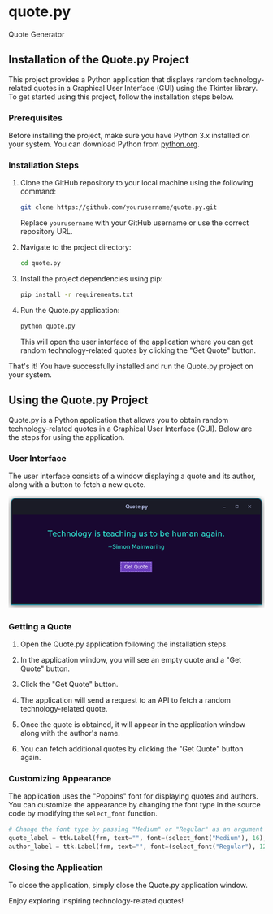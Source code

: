 # quote.py
 Quote Generator

## Installation of the Quote.py Project

This project provides a Python application that displays random technology-related quotes in a Graphical User Interface (GUI) using the Tkinter library. To get started using this project, follow the installation steps below.

### Prerequisites

Before installing the project, make sure you have Python 3.x installed on your system. You can download Python from [python.org](https://www.python.org/downloads/).

### Installation Steps

1. Clone the GitHub repository to your local machine using the following command:

   ```bash
   git clone https://github.com/yourusername/quote.py.git
   ```

   Replace `yourusername` with your GitHub username or use the correct repository URL.

2. Navigate to the project directory:

   ```bash
   cd quote.py
   ```

3. Install the project dependencies using pip:

   ```bash
   pip install -r requirements.txt
   ```

4. Run the Quote.py application:

   ```bash
   python quote.py
   ```

   This will open the user interface of the application where you can get random technology-related quotes by clicking the "Get Quote" button.

That's it! You have successfully installed and run the Quote.py project on your system.

## Using the Quote.py Project

Quote.py is a Python application that allows you to obtain random technology-related quotes in a Graphical User Interface (GUI). Below are the steps for using the application.

### User Interface

The user interface consists of a window displaying a quote and its author, along with a button to fetch a new quote.

![User Interface](screenshot.png)

### Getting a Quote

1. Open the Quote.py application following the installation steps.

2. In the application window, you will see an empty quote and a "Get Quote" button.

3. Click the "Get Quote" button.

4. The application will send a request to an API to fetch a random technology-related quote.

5. Once the quote is obtained, it will appear in the application window along with the author's name.

6. You can fetch additional quotes by clicking the "Get Quote" button again.

### Customizing Appearance

The application uses the "Poppins" font for displaying quotes and authors. You can customize the appearance by changing the font type in the source code by modifying the `select_font` function.

```python
# Change the font type by passing "Medium" or "Regular" as an argument
quote_label = ttk.Label(frm, text="", font=(select_font("Medium"), 16), wraplength=650)
author_label = ttk.Label(frm, text="", font=(select_font("Regular"), 12))
```

### Closing the Application

To close the application, simply close the Quote.py application window.

Enjoy exploring inspiring technology-related quotes!
